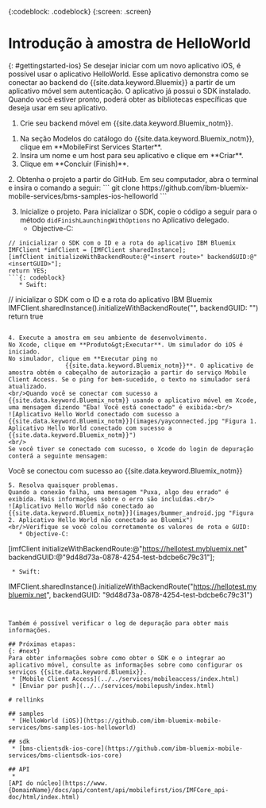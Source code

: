 <!-- Attribute definitions -->
{:codeblock: .codeblock}
{:screen: .screen}

# Introdução à amostra de HelloWorld
{: #gettingstarted-ios}
Se desejar iniciar com um novo aplicativo iOS, é possível usar o aplicativo HelloWorld. Esse aplicativo demonstra como se conectar ao backend do {{site.data.keyword.Bluemix}} a partir de um aplicativo móvel sem autenticação. O aplicativo já possui o SDK instalado. Quando você estiver pronto, poderá obter as bibliotecas específicas que deseja usar em seu aplicativo.

1. Crie seu backend móvel em {{site.data.keyword.Bluemix_notm}}.
<ol>
	<li>Na seção Modelos do catálogo do {{site.data.keyword.Bluemix_notm}}, clique em **MobileFirst Services Starter**.</li>
    <li>Insira um nome e um host para seu aplicativo e clique em **Criar**.</li>
    <li>Clique em **Concluir (Finish)**. </li>
</ol>
2. Obtenha o projeto a partir do GitHub.
Em seu computador, abra o terminal e insira o comando a seguir:
```
git clone https://github.com/ibm-bluemix-mobile-services/bms-samples-ios-helloworld
```

3. Inicialize o projeto.
Para inicializar o SDK, copie o código a seguir para o método `didFinishLaunchingWithOptions` no Aplicativo delegado.
   * Objective-C:
```
// inicializar o SDK com o ID e a rota do aplicativo IBM Bluemix
IMFClient *imfClient = [IMFClient sharedInstance];
[imfClient initializeWithBackendRoute:@"<insert route>" backendGUID:@"<insertGUID>"];
return YES;
```{: codeblock}
   * Swift:
```
// inicializar o SDK com o ID e a rota do aplicativo IBM Bluemix
IMFClient.sharedInstance().initializeWithBackendRoute("<insert route>", backendGUID: "<insertGUID>")
return true
```{: codeblock}

4. Execute a amostra em seu ambiente de desenvolvimento.
No Xcode, clique em **Produto&gt;Executar**. Um simulador do iOS é iniciado.
No simulador, clique em **Executar ping no
                {{site.data.keyword.Bluemix_notm}}**. O aplicativo de amostra obtém o cabeçalho de autorização a partir do serviço Mobile Client Access. Se o ping for bem-sucedido, o texto no simulador será atualizado.
<br/>Quando você se conectar com sucesso a {{site.data.keyword.Bluemix_notm}} usando o aplicativo móvel em Xcode, uma mensagem dizendo "Eba! Você está conectado" é exibida:<br/>
![Aplicativo Hello World conectado com sucesso a {{site.data.keyword.Bluemix_notm}}](images/yayconnected.jpg "Figura 1. Aplicativo Hello World conectado com sucesso a {{site.data.keyword.Bluemix_notm}}")
<br/>
Se você tiver se conectado com sucesso, o Xcode do login de depuração conterá a seguinte mensagem:
```
Você se conectou com sucesso ao {{site.data.keyword.Bluemix_notm}}
```
5. Resolva quaisquer problemas.
Quando a conexão falha, uma mensagem "Puxa, algo deu errado" é exibida. Mais informações sobre o erro são incluídas.<br/>
![Aplicativo Hello World não conectado ao {{site.data.keyword.Bluemix_notm}}](images/bummer_android.jpg "Figura 2. Aplicativo Hello World não conectado ao Bluemix")
<br/>Verifique se você colou corretamente os valores de rota e GUID:
   * Objective-C:
  ```
  [imfClient initializeWithBackendRoute:@"https://hellotest.mybluemix.net"
  backendGUID:@"9d48d73a-0878-4254-test-bdcbe6c79c31"];
  ``` {: codeblock}
   * Swift:
  ```
  IMFClient.sharedInstance().initializeWithBackendRoute("https://hellotest.mybluemix.net", backendGUID: "9d48d73a-0878-4254-test-bdcbe6c79c31")
  ```{: codeblock}


Também é possível verificar o log de depuração para obter mais informações.

## Próximas etapas:
{: #next}
Para obter informações sobre como obter o SDK e o integrar ao aplicativo móvel, consulte as informações sobre como configurar os serviços {{site.data.keyword.Bluemix}}.
   * [Mobile Client Access](../../services/mobileaccess/index.html)
   * [Enviar por push](../../services/mobilepush/index.html)

# rellinks

## samples
   * [HelloWorld (iOS)](https://github.com/ibm-bluemix-mobile-services/bms-samples-ios-helloworld)

## sdk
   * [bms-clientsdk-ios-core](https://github.com/ibm-bluemix-mobile-services/bms-clientsdk-ios-core)

## API
   *
[API do núcleo](https://www.{DomainName}/docs/api/content/api/mobilefirst/ios/IMFCore_api-doc/html/index.html)
